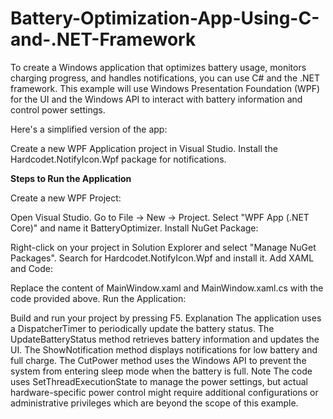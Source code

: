 # Battery-Optimization-App-Using-C-and-.NET-Framework

To create a Windows application that optimizes battery usage, monitors charging progress, and handles notifications, you can use C# and the .NET framework. This example will use Windows Presentation Foundation (WPF) for the UI and the Windows API to interact with battery information and control power settings.

Here's a simplified version of the app:

Create a new WPF Application project in Visual Studio.
Install the Hardcodet.NotifyIcon.Wpf package for notifications.


**Steps to Run the Application**

Create a new WPF Project:

Open Visual Studio.
Go to File -> New -> Project.
Select "WPF App (.NET Core)" and name it BatteryOptimizer.
Install NuGet Package:

Right-click on your project in Solution Explorer and select "Manage NuGet Packages".
Search for Hardcodet.NotifyIcon.Wpf and install it.
Add XAML and Code:

Replace the content of MainWindow.xaml and MainWindow.xaml.cs with the code provided above.
Run the Application:

Build and run your project by pressing F5.
Explanation
The application uses a DispatcherTimer to periodically update the battery status.
The UpdateBatteryStatus method retrieves battery information and updates the UI.
The ShowNotification method displays notifications for low battery and full charge.
The CutPower method uses the Windows API to prevent the system from entering sleep mode when the battery is full.
Note
The code uses SetThreadExecutionState to manage the power settings, but actual hardware-specific power control might require additional configurations or administrative privileges which are beyond the scope of this example.
